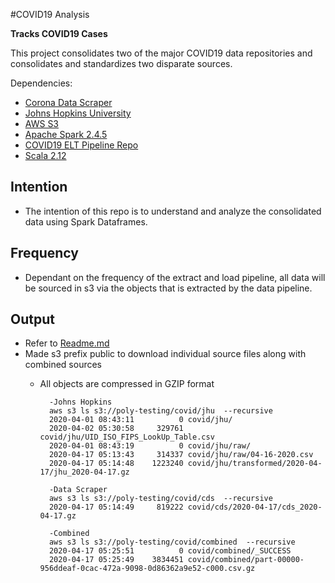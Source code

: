 #COVID19 Analysis

**Tracks COVID19 Cases**

This project consolidates two of the major COVID19 data repositories and consolidates and standardizes two disparate sources.

Dependencies:
* [Corona Data Scraper](https://coronadatascraper.com/#home)
* [Johns Hopkins University](https://github.com/CSSEGISandData/COVID-19)
* [AWS S3](https://aws.amazon.com/s3/)
* [Apache Spark 2.4.5](https://spark.apache.org/)
* [COVID19 ELT Pipeline Repo](https://github.com/polyglotDataNerd/poly-covid19)
* [Scala 2.12](https://www.scala-lang.org/download/2.12.10.html)

Intention
-
* The intention of this repo is to understand and analyze the consolidated data using Spark Dataframes. 

Frequency
-  
* Dependant on the frequency of the extract and load pipeline, all data will be sourced in s3 via the objects that is extracted by the data pipeline. 

Output
-
* Refer to [Readme.md](/output)
* Made s3 prefix public to download individual source files along with combined sources
    - All objects are compressed in GZIP format

            -Johns Hopkins
            aws s3 ls s3://poly-testing/covid/jhu  --recursive
            2020-04-01 08:43:11          0 covid/jhu/
            2020-04-02 05:30:58     329761 covid/jhu/UID_ISO_FIPS_LookUp_Table.csv
            2020-04-01 08:43:19          0 covid/jhu/raw/
            2020-04-17 05:13:43     314337 covid/jhu/raw/04-16-2020.csv
            2020-04-17 05:14:48    1223240 covid/jhu/transformed/2020-04-17/jhu_2020-04-17.gz
            
            -Data Scraper
            aws s3 ls s3://poly-testing/covid/cds  --recursive
            2020-04-17 05:14:49     819222 covid/cds/2020-04-17/cds_2020-04-17.gz
            
            -Combined
            aws s3 ls s3://poly-testing/covid/combined  --recursive
            2020-04-17 05:25:51          0 covid/combined/_SUCCESS
            2020-04-17 05:25:49    3834451 covid/combined/part-00000-956ddeaf-0cac-472a-9098-0d86362a9e52-c000.csv.gz

        